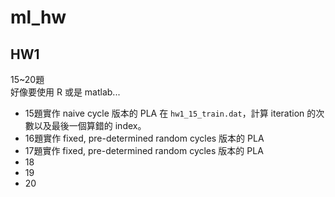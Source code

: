 # ml_hw

## HW1
15~20題  
好像要使用 R 或是 matlab...

* 15題實作 naive cycle 版本的 PLA 在 `hw1_15_train.dat`，計算 iteration 的次數以及最後一個算錯的 index。
* 16題實作 fixed, pre-determined random cycles 版本的 PLA
* 17題實作 fixed, pre-determined random cycles 版本的 PLA
* 18
* 19
* 20

 